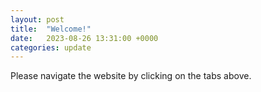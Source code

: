 ```yaml
---
layout: post
title:  "Welcome!"
date:   2023-08-26 13:31:00 +0000
categories: update
---
```


Please navigate the website by clicking on the tabs above.
